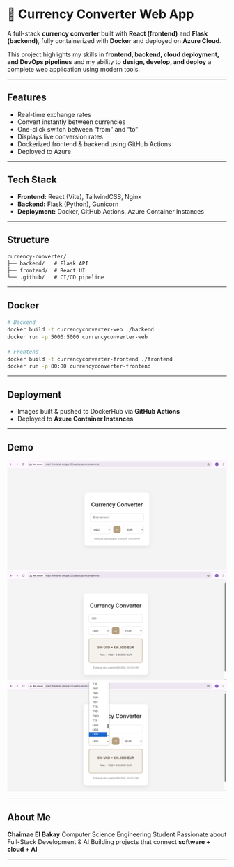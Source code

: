 

# 💱 Currency Converter Web App

A full-stack **currency converter** built with **React (frontend)** and **Flask (backend)**, fully containerized with **Docker** and deployed on **Azure Cloud**.


 This project highlights my skills in **frontend, backend, cloud deployment, and DevOps pipelines** and my ability to **design, develop, and deploy** a complete web application using modern tools.

---

##  Features

*  Real-time exchange rates
*  Convert instantly between currencies
*  One-click switch between “from” and “to”
*  Displays live conversion rates
*  Dockerized frontend & backend using GitHub Actions
*  Deployed to Azure 

---

##  Tech Stack

* **Frontend:** React (Vite), TailwindCSS, Nginx
* **Backend:** Flask (Python), Gunicorn
* **Deployment:** Docker, GitHub Actions, Azure Container Instances

---

##  Structure

```
currency-converter/
├── backend/   # Flask API
├── frontend/  # React UI
└── .github/   # CI/CD pipeline
```

---

##  Docker

```bash
# Backend
docker build -t currencyconverter-web ./backend
docker run -p 5000:5000 currencyconverter-web

# Frontend
docker build -t currencyconverter-frontend ./frontend
docker run -p 80:80 currencyconverter-frontend
```

---

##  Deployment

* Images built & pushed to DockerHub via **GitHub Actions**
* Deployed to **Azure Container Instances**

---

##  Demo

![App Screenshot](./currencyconverter1.jpg)
![App Screenshot](./currencyconverter2.jpg)
![App Screenshot](./currencyconverter3.jpg)




---

##  About Me

**Chaimae El Bakay**
 Computer Science Engineering Student
 Passionate about Full-Stack Development & AI
 Building projects that connect **software + cloud + AI**

---


